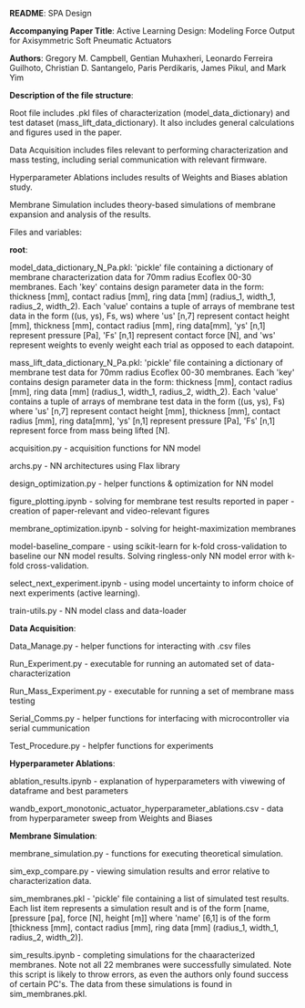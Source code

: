 **README**: SPA Design

**Accompanying Paper Title**:
Active Learning Design: Modeling Force Output for Axisymmetric Soft Pneumatic Actuators

**Authors**: Gregory M. Campbell, Gentian Muhaxheri, Leonardo Ferreira Guilhoto, Christian D. Santangelo, Paris Perdikaris, James Pikul, and Mark Yim

**Description of the file structure**:

Root file includes .pkl files of characterization (model_data_dictionary) and test dataset (mass_lift_data_dictionary). It also includes general calculations and figures used in the paper.

Data Acquisition includes files relevant to performing characterization and mass testing, including serial communication with relevant firmware.

Hyperparameter Ablations includes results of Weights and Biases ablation study.

Membrane Simulation includes theory-based simulations of membrane expansion and analysis of the results.

Files and variables:

**root**:

model_data_dictionary_N_Pa.pkl: 'pickle' file containing a dictionary of membrane characterization data for 70mm radius Ecoflex 00-30 membranes. Each 'key' contains design parameter data in the form: thickness [mm], contact radius [mm], ring data [mm] (radius_1, width_1, radius_2, width_2). Each 'value' contains a tuple of arrays of membrane test data in the form ((us, ys), Fs, ws) where 'us' [n,7] represent contact height [mm], thickness [mm], contact radius [mm], ring data[mm], 'ys' [n,1] represent pressure [Pa], 'Fs' [n,1] represent contact force [N], and 'ws' represent weights to evenly weight each trial as opposed to each datapoint.

mass_lift_data_dictionary_N_Pa.pkl: 'pickle' file containing a dictionary of membrane test data for 70mm radius Ecoflex 00-30 membranes. Each 'key' contains design parameter data in the form: thickness [mm], contact radius [mm], ring data [mm] (radius_1, width_1, radius_2, width_2). Each 'value' contains a tuple of arrays of membrane test data in the form ((us, ys), Fs) where 'us' [n,7] represent contact height [mm], thickness [mm], contact radius [mm], ring data[mm], 'ys' [n,1] represent pressure [Pa], 'Fs' [n,1] represent force from mass being lifted [N].

acquisition.py - acquisition functions for NN model

archs.py - NN architectures using Flax library

design_optimization.py - helper functions & optimization for NN model

figure_plotting.ipynb - solving for membrane test results reported in paper - creation of paper-relevant and video-relevant figures

membrane_optimization.ipynb - solving for height-maximization membranes

model-baseline_compare - using scikit-learn for k-fold cross-validation to baseline our NN model results. Solving ringless-only NN model error with k-fold cross-validation.

select_next_experiment.ipynb - using model uncertainty to inform choice of next experiments (active learning).

train-utils.py - NN model class and data-loader

**Data Acquisition**: 

Data_Manage.py - helper functions for interacting with .csv files

Run_Experiment.py - executable for running an automated set of data-characterization

Run_Mass_Experiment.py - executable for running a set of membrane mass testing

Serial_Comms.py - helper functions for interfacing with microcontroller via serial cummunication

Test_Procedure.py - helpfer functions for experiments

**Hyperparameter Ablations**: 

ablation_results.ipynb - explanation of hyperparameters with viwewing of dataframe and best parameters

wandb_export_monotonic_actuator_hyperparameter_ablations.csv - data from hyperparameter sweep from Weights and Biases

**Membrane Simulation**:

membrane_simulation.py - functions for executing theoretical simulation.

sim_exp_compare.py - viewing simulation results and error relative to characterization data.

sim_membranes.pkl - 'pickle' file containing a list of simulated test results. Each list item represents a simulation result and is of the form [name, [pressure [pa], force [N], height [m]] where 'name' [6,1] is of the form [thickness [mm], contact radius [mm], ring data [mm] (radius_1, width_1, radius_2, width_2)]. 

sim_results.ipynb - completing simulations for the chaaracterized membranes. Note not all 22 membranes were successfully simulated. Note this script is likely to throw errors, as even the authors only found success of certain PC's. The data from these simulations is found in sim_membranes.pkl.

